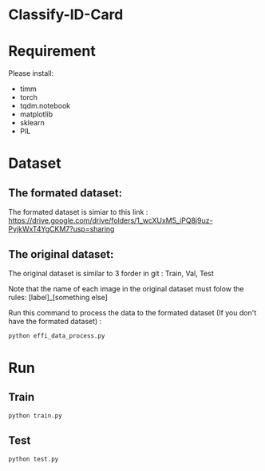 # Classify-ID-Card

# Requirement
Please install:
- timm
- torch
- tqdm.notebook
- matplotlib
- sklearn
- PIL


# Dataset

## The formated dataset: 
The formated dataset is simiar to this link : https://drive.google.com/drive/folders/1_wcXUxM5_iPQ8j9uz-PyjkWxT4YgCKM7?usp=sharing

## The original dataset:
The original dataset is similar to 3 forder in git : Train, Val, Test

Note that the name of each image in the original dataset must folow the rules: [label]_[something else] 

Run this command to process the data to the formated dataset (If you don't have the formated dataset) :
```bash
python effi_data_process.py
```
# Run
## Train
```bash
python train.py
```

## Test
```bash
python test.py
```

